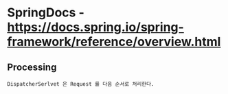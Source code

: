 # SpringDocs - https://docs.spring.io/spring-framework/reference/overview.html
## Processing
```
DispatcherSerlvet 은 Request 를 다음 순서로 처리한다.
```
